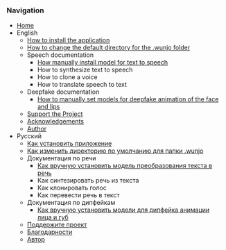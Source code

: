 ### Navigation

- [Home](https://github.com/wladradchenko/wunjo.wladradchenko.ru/wiki)
- English
  - [How to install the application](https://github.com/wladradchenko/wunjo.wladradchenko.ru/wiki/How-to-install-the-application)
  - [How to change the default directory for the .wunjo folder](https://github.com/wladradchenko/wunjo.wladradchenko.ru/wiki/How-to-change-the-default-directory-for-the-.wunjo-folder)
  - Speech documentation
    - [How manually install model for text to speech](https://github.com/wladradchenko/wunjo.wladradchenko.ru/wiki/How-manually-install-model-for-text-to-speech)
    - How to synthesize text to speech
    - How to clone a voice
    - How to translate speech to text
  - Deepfake documentation
    - [How to manually set models for deepfake animation of the face and lips](https://github.com/wladradchenko/wunjo.wladradchenko.ru/wiki/How-to-manually-set-models-for-deepfake-animation-of-the-face-and-lips)
  - [Support the Project](https://github.com/wladradchenko/wunjo.wladradchenko.ru/wiki/Support-the-Project)
  - [Acknowledgements](https://github.com/wladradchenko/wunjo.wladradchenko.ru/wiki/Acknowledgements)
  - [Author](https://github.com/wladradchenko/wunjo.wladradchenko.ru/wiki/Author)
- Русский
  - [Как установить приложение](https://github.com/wladradchenko/wunjo.wladradchenko.ru/wiki/Как-установить-приложение)
  - [Как изменить директорию по умолчанию для папки .wunjo](https://github.com/wladradchenko/wunjo.wladradchenko.ru/wiki/Как-изменить-директорию-по-умолчанию-для-папки-.wunjo)
  - Документация по речи
    - [Как вручную установить модель преобразования текста в речь](https://github.com/wladradchenko/wunjo.wladradchenko.ru/wiki/Как-вручную-установить-модель-преобразования-текста-в-речь)
    - Как синтезировать речь из текста
    - Как клонировать голос
    - Как перевести речь в текст
  - Документация по дипфейкам
    - [Как вручную установить модели для дипфейка анимации лица и губ](https://github.com/wladradchenko/wunjo.wladradchenko.ru/wiki/Как-вручную-установить-модели-для-дипфейка-анимации-лица-и-губ)
  - [Поддержите проект](https://github.com/wladradchenko/wunjo.wladradchenko.ru/wiki/Поддержите-проект)
  - [Благодарности](https://github.com/wladradchenko/wunjo.wladradchenko.ru/wiki/Благодарности)
  - [Автор](https://github.com/wladradchenko/wunjo.wladradchenko.ru/wiki/Автор)